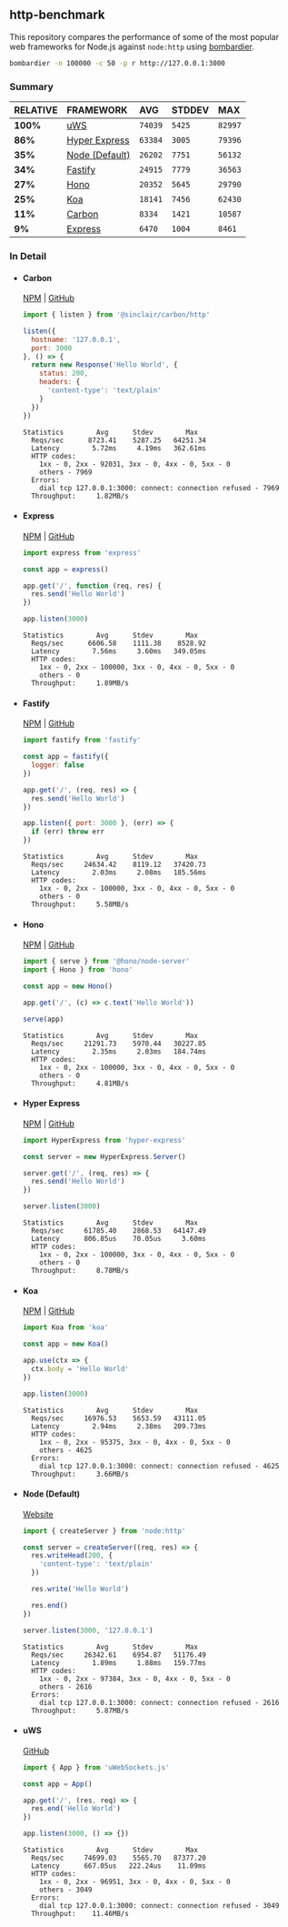 ## http-benchmark

This repository compares the performance of some of the most popular web frameworks for Node.js against `node:http` using [bombardier](https://github.com/codesenberg/bombardier).

```bash
bombardier -n 100000 -c 50 -p r http://127.0.0.1:3000
```

### Summary

| RELATIVE | FRAMEWORK | AVG | STDDEV | MAX |
| :--- | :--- | :--- | :--- | :--- |
| **100%** | [uWS](#uws) | `74039` | `5425` | `82997` |
| **86%** | [Hyper Express](#hyper-express) | `63384` | `3005` | `79396` |
| **35%** | [Node (Default)](#node-default) | `26202` | `7751` | `56132` |
| **34%** | [Fastify](#fastify) | `24915` | `7779` | `36563` |
| **27%** | [Hono](#hono) | `20352` | `5645` | `29790` |
| **25%** | [Koa](#koa) | `18141` | `7456` | `62430` |
| **11%** | [Carbon](#carbon) | `8334` | `1421` | `10587` |
| **9%** | [Express](#express) | `6470` | `1004` | `8461` |


### In Detail

- #### Carbon
  [NPM](https://npmjs.com/@sinclair/carbon) | [GitHub](https://github.com/sinclairzx81/carbon)
  ```js
  import { listen } from '@sinclair/carbon/http'

  listen({
    hostname: '127.0.0.1',
    port: 3000
  }, () => {
    return new Response('Hello World', {
      status: 200,
      headers: {
        'content-type': 'text/plain'
      }
    })
  })
  ```

  ```
  Statistics        Avg      Stdev        Max
    Reqs/sec      8723.41    5287.25   64251.34
    Latency        5.72ms     4.19ms   362.61ms
    HTTP codes:
      1xx - 0, 2xx - 92031, 3xx - 0, 4xx - 0, 5xx - 0
      others - 7969
    Errors:
      dial tcp 127.0.0.1:3000: connect: connection refused - 7969
    Throughput:     1.82MB/s
  ```

- #### Express
  [NPM](https://npmjs.com/express) | [GitHub](https://github.com/expressjs/express)
  ```js
  import express from 'express'

  const app = express()

  app.get('/', function (req, res) {
    res.send('Hello World')
  })

  app.listen(3000)
  ```

  ```
  Statistics        Avg      Stdev        Max
    Reqs/sec      6606.58    1111.38    8528.92
    Latency        7.56ms     3.60ms   349.05ms
    HTTP codes:
      1xx - 0, 2xx - 100000, 3xx - 0, 4xx - 0, 5xx - 0
      others - 0
    Throughput:     1.89MB/s
  ```

- #### Fastify
  [NPM](https://npmjs.com/fastify) | [GitHub](https://github.com/fastify/fastify)
  ```js
  import fastify from 'fastify'

  const app = fastify({
    logger: false
  })

  app.get('/', (req, res) => {
    res.send('Hello World')
  })

  app.listen({ port: 3000 }, (err) => {
    if (err) throw err
  })
  ```

  ```
  Statistics        Avg      Stdev        Max
    Reqs/sec     24634.42    8119.12   37420.73
    Latency        2.03ms     2.08ms   185.56ms
    HTTP codes:
      1xx - 0, 2xx - 100000, 3xx - 0, 4xx - 0, 5xx - 0
      others - 0
    Throughput:     5.58MB/s
  ```

- #### Hono
  [NPM](https://npmjs.com/hono) | [GitHub](https://github.com/honojs/hono)
  ```js
  import { serve } from '@hono/node-server'
  import { Hono } from 'hono'

  const app = new Hono()

  app.get('/', (c) => c.text('Hello World'))

  serve(app)
  ```

  ```
  Statistics        Avg      Stdev        Max
    Reqs/sec     21291.73    5970.44   30227.85
    Latency        2.35ms     2.03ms   184.74ms
    HTTP codes:
      1xx - 0, 2xx - 100000, 3xx - 0, 4xx - 0, 5xx - 0
      others - 0
    Throughput:     4.81MB/s
  ```

- #### Hyper Express
  [NPM](https://npmjs.com/hyper-express) | [GitHub](https://github.com/kartikk221/hyper-express)
  ```js
  import HyperExpress from 'hyper-express'

  const server = new HyperExpress.Server()

  server.get('/', (req, res) => {
    res.send('Hello World')
  })

  server.listen(3000)
  ```

  ```
  Statistics        Avg      Stdev        Max
    Reqs/sec     61785.40    2868.53   64147.49
    Latency      806.85us    70.05us     3.60ms
    HTTP codes:
      1xx - 0, 2xx - 100000, 3xx - 0, 4xx - 0, 5xx - 0
      others - 0
    Throughput:     8.78MB/s
  ```

- #### Koa
  [NPM](https://npmjs.com/koa) | [GitHub](https://github.com/koajs/koa)
  ```js
  import Koa from 'koa'

  const app = new Koa()

  app.use(ctx => {
    ctx.body = 'Hello World'
  })

  app.listen(3000)
  ```

  ```
  Statistics        Avg      Stdev        Max
    Reqs/sec     16976.53    5653.59   43111.05
    Latency        2.94ms     2.38ms   209.73ms
    HTTP codes:
      1xx - 0, 2xx - 95375, 3xx - 0, 4xx - 0, 5xx - 0
      others - 4625
    Errors:
      dial tcp 127.0.0.1:3000: connect: connection refused - 4625
    Throughput:     3.66MB/s
  ```

- #### Node (Default)
  [Website](https://nodejs.org/api/http.html)
  ```js
  import { createServer } from 'node:http'

  const server = createServer((req, res) => {
    res.writeHead(200, {
      'content-type': 'text/plain'
    })

    res.write('Hello World')

    res.end()
  })

  server.listen(3000, '127.0.0.1')
  ```

  ```
  Statistics        Avg      Stdev        Max
    Reqs/sec     26342.61    6954.87   51176.49
    Latency        1.89ms     1.88ms   159.77ms
    HTTP codes:
      1xx - 0, 2xx - 97384, 3xx - 0, 4xx - 0, 5xx - 0
      others - 2616
    Errors:
      dial tcp 127.0.0.1:3000: connect: connection refused - 2616
    Throughput:     5.87MB/s
  ```

- #### uWS
  [GitHub](https://github.com/uNetworking/uWebSockets.js)
  ```js
  import { App } from 'uWebSockets.js'

  const app = App()

  app.get('/', (res, req) => {
    res.end('Hello World')
  })

  app.listen(3000, () => {})
  ```

  ```
  Statistics        Avg      Stdev        Max
    Reqs/sec     74699.03    5565.70   87377.20
    Latency      667.05us   222.24us    11.09ms
    HTTP codes:
      1xx - 0, 2xx - 96951, 3xx - 0, 4xx - 0, 5xx - 0
      others - 3049
    Errors:
      dial tcp 127.0.0.1:3000: connect: connection refused - 3049
    Throughput:    11.46MB/s
  ```


